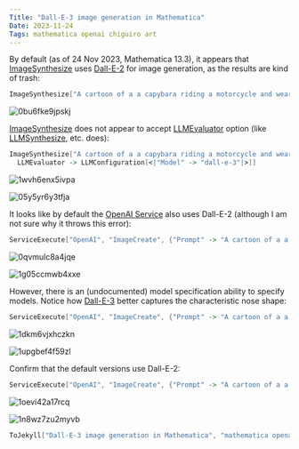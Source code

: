 ```yaml
---
Title: "Dall-E-3 image generation in Mathematica"
Date: 2023-11-24
Tags: mathematica openai chiguiro art
---
```


By default (as of 24 Nov 2023, Mathematica 13.3), it appears that [ImageSynthesize](http://reference.wolfram.com/language/ref/ImageSynthesize.html) uses [Dall-E-2](https://openai.com/dall-e-2/) for image generation, as the results are kind of trash:

```mathematica
ImageSynthesize["A cartoon of a a capybara riding a motorcycle and wearing a bowtie"]
```

![0bu6fke9jpskj](/blog/images/2023/11/24/0bu6fke9jpskj.png)

[ImageSynthesize](http://reference.wolfram.com/language/ref/ImageSynthesize.html) does not appear to accept [LLMEvaluator](http://reference.wolfram.com/language/ref/LLMEvaluator.html) option (like [LLMSynthesize](http://reference.wolfram.com/language/ref/LLMSynthesize.html), etc. does):

```mathematica
ImageSynthesize["A cartoon of a a capybara riding a motorcycle and wearing a bowtie", 
  LLMEvaluator -> LLMConfiguration[<|"Model" -> "dall-e-3"|>]]
```

![1wvh6enx5ivpa](/blog/images/2023/11/24/1wvh6enx5ivpa.png)

![05y5yr6y3tfja](/blog/images/2023/11/24/05y5yr6y3tfja.png)

It looks like by default the [OpenAI Service](http://reference.wolfram.com/language/ref/service/OpenAI.html) also uses Dall-E-2 (although I am not sure why it throws this error):

```mathematica
ServiceExecute["OpenAI", "ImageCreate", {"Prompt" -> "A cartoon of a a capybara riding a motorcycle and wearing a bowtie"}]
```

![0qvmulc8a4jqe](/blog/images/2023/11/24/0qvmulc8a4jqe.png)

![1g05ccmwb4xxe](/blog/images/2023/11/24/1g05ccmwb4xxe.png)

However, there is an (undocumented) model specification ability to specify models.  Notice how [Dall-E-3](https://openai.com/dall-e-3) better captures the characteristic nose shape: 

```mathematica
ServiceExecute["OpenAI", "ImageCreate", {"Prompt" -> "A cartoon of a a capybara riding a motorcycle and wearing a bowtie", "Model" -> "dall-e-3"}]
```

![1dkm6vjxhczkn](/blog/images/2023/11/24/1dkm6vjxhczkn.png)

![1upgbef4f59zl](/blog/images/2023/11/24/1upgbef4f59zl.png)

Confirm that the default versions use Dall-E-2:

```mathematica
ServiceExecute["OpenAI", "ImageCreate", {"Prompt" -> "A cartoon of a a capybara riding a motorcycle and wearing a bowtie", "Model" -> "dall-e-2"}]
```

![1oevi42a17rcq](/blog/images/2023/11/24/1oevi42a17rcq.png)

![1n8wz7zu2myvb](/blog/images/2023/11/24/1n8wz7zu2myvb.png)

```mathematica
ToJekyll["Dall-E-3 image generation in Mathematica", "mathematica openai chiguiro art"]
```

